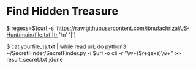 # Find Hidden Treasure

$ regexs=$(curl -s 'https://raw.githubusercontent.com/ibnufachrizal/JS-Hunt/main/file.txt'|tr '\n' '|')

$ cat yourfile_js.txt | while read url; do python3 ~/SecretFinder/SecretFinder.py -i $url -o cli -r "\w+($regexs)\w+" >> result_secret.txt ;done
